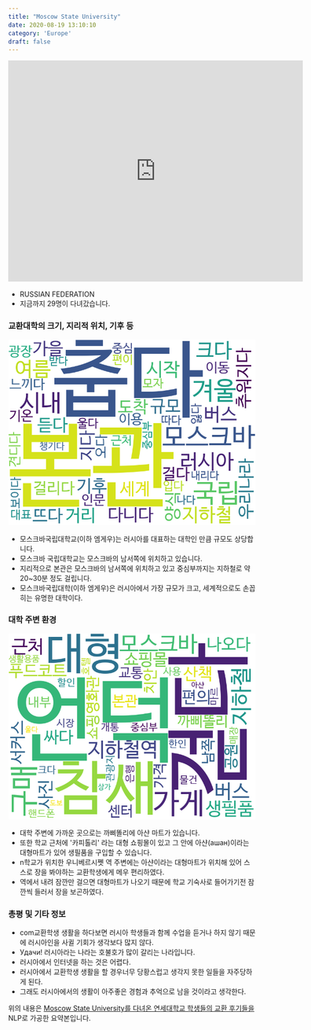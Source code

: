 ```yaml
---
title: "Moscow State University"
date: 2020-08-19 13:10:10
category: 'Europe'
draft: false
---
```


<iframe
width="600"
height="450"
frameborder="0" style="border:0"
src="https://www.google.com/maps/embed/v1/place?key=AIzaSyC9e1AME-pVmWC4hBpFdu5S4dKzyepa3HQ&q=Moscow+State+University&center=55.70393489999999,37.5286696&zoom=14" allowfullscreen>
</iframe>

* RUSSIAN FEDERATION
* 지금까지 29명이 다녀갔습니다. 

### 교환대학의 크기, 지리적 위치, 기후 등

![gen_info-WordCloud](../univ_wordclouds_okt/gen_info/RU000002_gen_info_okt.png)

* 모스크바국립대학교(이하 엠게우)는 러시아를 대표하는 대학인 만큼 규모도 상당합니다.
* 모스크바 국립대학교는 모스크바의 남서쪽에 위치하고 있습니다.
* 지리적으로 본관은 모스크바의 남서쪽에 위치하고 있고 중심부까지는 지하철로 약 20~30분 정도 걸립니다.
* 모스크바국립대학(이하 엠게우)은 러시아에서 가장 규모가 크고, 세계적으로도 손꼽히는 유명한 대학이다.


### 대학 주변 환경

![env_info-WordCloud](../univ_wordclouds_okt/env_info/RU000002_env_info_okt.png)

* 대학 주변에 가까운 곳으로는 까삐똘리에 아샨 마트가 있습니다.
* 또한 학교 근처에 '카피톨리' 라는 대형 쇼핑몰이 있고 그 안에 아샨(ашан)이라는 대형마트가 있어 생필품을 구입할 수 있습니다.
* n학교가 위치한 우니베르시&#51891; 역 주변에는 아샨이라는 대형마트가 위치해 있어 스스로 장을 봐야하는 교환학생에게 메우 편리하였다.
* 역에서 내려 잠깐만 걸으면 대형마트가 나오기 때문에 학교 기숙사로 들어가기전 잠깐씩 들러서 장을 보곤하였다.


### 총평 및 기타 정보 
* com교환학생 생활을 하다보면 러시아 학생들과 함께 수업을 듣거나 하지 않기 때문에 러시아인을 사귈 기회가 생각보다 많지 않다.
* Удачи! 러시아라는 나라는 호불호가 많이 갈리는 나라입니다.
* 러시아에서 인터넷을 하는 것은 어렵다.
* 러시아에서 교환학생 생활을 할 경우너무 당황스럽고 생각지 못한 일들을 자주당하게 된다.
* 그래도 러시아에서의 생활이 아주좋은 경험과 추억으로 남을 것이라고 생각한다.


위의 내용은 [Moscow State University를 다녀온 연세대학교 학생들의 교환 후기들을](http://oia.yonsei.ac.kr/partner/expReport.asp?ucode=RU000002&bgbn=A) NLP로 가공한 요약본입니다. 
